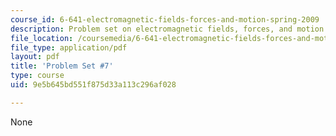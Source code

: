 ```yaml
---
course_id: 6-641-electromagnetic-fields-forces-and-motion-spring-2009
description: Problem set on electromagnetic fields, forces, and motion.
file_location: /coursemedia/6-641-electromagnetic-fields-forces-and-motion-spring-2009/9e5b645bd551f875d33a113c296af028_MIT6_641s09_pset07.pdf
file_type: application/pdf
layout: pdf
title: 'Problem Set #7'
type: course
uid: 9e5b645bd551f875d33a113c296af028

---
```

None